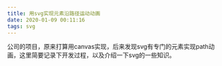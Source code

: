 ```yaml
---
title: 用svg实现元素沿路径运动动画
date: 2020-01-09 00:11:16
tags: svg
---
```


公司的项目，原来打算用canvas实现，后来发现svg有专门的元素实现path动画，这里简要记录下开发过程，以及介绍一下svg的一些知识。

<!-- more -->
